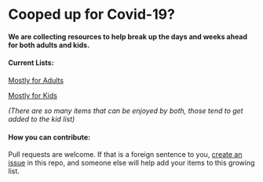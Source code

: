 # Cooped up for Covid-19?

#### We are collecting resources to help break up the days and weeks ahead for both adults and kids.

#### Current Lists:

[Mostly for Adults](adults.md)

[Mostly for Kids](kids.md)

_(There are so many items that can be enjoyed by both, those tend to get added to the kid list)_

#### How you can contribute:

Pull requests are welcome.  If that is a foreign sentence to you, [create an issue](https://help.github.com/en/github/managing-your-work-on-github/creating-an-issue) in this repo, and someone else will help add your items to this growing list.
